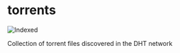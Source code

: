 torrents 
========
![Indexed](https://img.shields.io/badge/indexed-189801-blue)

Collection of torrent files discovered in the DHT network

